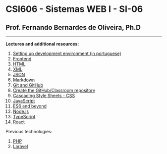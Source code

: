 # CSI606 - Sistemas WEB I - SI-06

## Prof. Fernando Bernardes de Oliveira, Ph.D  

---

**Lectures and additional resources:**

1. [Setting up development environment (in portuguese)](setting-environment.md)
1. [Frontend](frontend.md)
1. [HTML](html.md)
1. [XML](xml.md)
1. [JSON](json.md)
1. [Markdown](markdown.md)
1. [Git and GitHub](git-and-github.md)
1. [Create the GitHub/Classroom repository](create-classroom-repository.md)
1. [Cascading Style Sheets - CSS](css.md)
1. [JavaScript](javascript.md)
1. [ES6 and beyond](./jses6-and-beyond.md)
1. [Node.js](./nodejs.md)
1. [TypeScript](./typescript.md)
1. [React](./react.md)

Previous technologies:

1. [PHP](php.md)
1. [Laravel](laravel.md)
